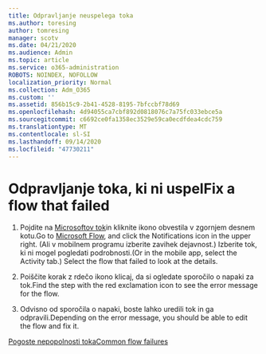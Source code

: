 ```yaml
---
title: Odpravljanje neuspelega toka
ms.author: toresing
author: tomresing
manager: scotv
ms.date: 04/21/2020
ms.audience: Admin
ms.topic: article
ms.service: o365-administration
ROBOTS: NOINDEX, NOFOLLOW
localization_priority: Normal
ms.collection: Adm_O365
ms.custom: ''
ms.assetid: 856b15c9-2b41-4528-8195-7bfccbf78d69
ms.openlocfilehash: 4d94055ca7cbf892d0818076c7a75fc033ebce5a
ms.sourcegitcommit: c6692ce0fa1358ec3529e59ca0ecdfdea4cdc759
ms.translationtype: MT
ms.contentlocale: sl-SI
ms.lasthandoff: 09/14/2020
ms.locfileid: "47730211"
---
```

# <a name="fix-a-flow-that-failed"></a><span data-ttu-id="6c798-102">Odpravljanje toka, ki ni uspel</span><span class="sxs-lookup"><span data-stu-id="6c798-102">Fix a flow that failed</span></span>

1. <span data-ttu-id="6c798-103">Pojdite na [Microsoftov tok](https://flow.microsoft.com/)in kliknite ikono obvestila v zgornjem desnem kotu.</span><span class="sxs-lookup"><span data-stu-id="6c798-103">Go to [Microsoft Flow](https://flow.microsoft.com/), and click the Notifications icon in the upper right.</span></span> <span data-ttu-id="6c798-104">(Ali v mobilnem programu izberite zavihek dejavnost.) Izberite tok, ki ni mogel pogledati podrobnosti.</span><span class="sxs-lookup"><span data-stu-id="6c798-104">(Or in the mobile app, select the Activity tab.) Select the flow that failed to look at the details.</span></span>
    
2. <span data-ttu-id="6c798-105">Poiščite korak z rdečo ikono klicaj, da si ogledate sporočilo o napaki za tok.</span><span class="sxs-lookup"><span data-stu-id="6c798-105">Find the step with the red exclamation icon to see the error message for the flow.</span></span>
    
3. <span data-ttu-id="6c798-106">Odvisno od sporočila o napaki, boste lahko uredili tok in ga odpravili.</span><span class="sxs-lookup"><span data-stu-id="6c798-106">Depending on the error message, you should be able to edit the flow and fix it.</span></span> 
    
[<span data-ttu-id="6c798-107">Pogoste nepopolnosti toka</span><span class="sxs-lookup"><span data-stu-id="6c798-107">Common flow failures</span></span>](https://go.microsoft.com/fwlink/?linkid=872110)
  

